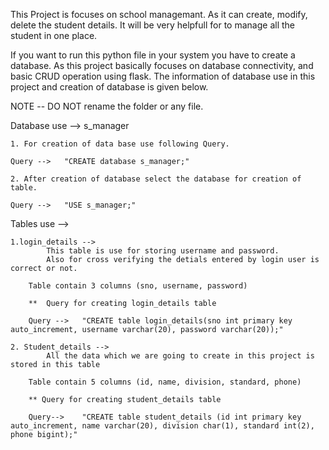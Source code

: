This Project is focuses on school managemant.
As it can create, modify, delete the student details.
It will be very helpfull for to manage all the student in one place.

If you want to run this python file in your system you have to create a database.
As this project basically focuses on database connectivity, and basic CRUD operation using flask.
The information of database use in this project and creation of database is given below.

NOTE -- DO NOT rename the folder or any file.

Database use --> s_manager

	1. For creation of data base use following Query.
		
	Query -->   "CREATE database s_manager;"
		
	2. After creation of database select the database for creation of table.
	
	Query -->   "USE s_manager;"
	
Tables use -->
	
	1.login_details --> 		
			This table is use for storing username and password.
			Also for cross verifying the detials entered by login user is correct or not.
			
		Table contain 3 columns (sno, username, password)
			
		**	Query for creating login_details table
			
		Query --> 	"CREATE table login_details(sno int primary key auto_increment, username varchar(20), password varchar(20));"
				
	2. Student_details -->	
			All the data which we are going to create in this project is stored in this table
			
		Table contain 5 columns (id, name, division, standard, phone)
		
		** Query for creating student_details table 
		
		Query-->	"CREATE table student_details (id int primary key auto_increment, name varchar(20), division char(1), standard int(2), phone bigint);"

